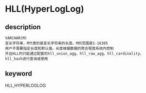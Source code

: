 # HLL(HyperLogLog)

## description

```plain text
VARCHAR(M)
变长字符串，M代表的是变长字符串的长度。M的范围是1-16385
用户不需要指定长度和默认值。长度根据数据的聚合程度系统内控制
并且HLL列只能通过配套的hll_union_agg、hll_raw_agg、hll_cardinality、hll_hash进行查询或使用
```

## keyword

HLL,HYPERLOGLOG
